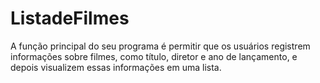 # ListadeFilmes
A função principal do seu programa é permitir que os usuários registrem informações sobre filmes, como título, diretor e ano de lançamento, e depois visualizem essas informações em uma lista.
